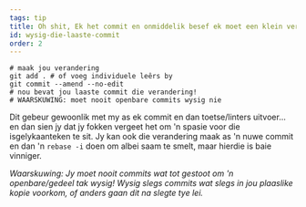 ```yaml
---
tags: tip
title: Oh shit, Ek het commit en onmiddelik besef ek moet een klein verandering maak!
id: wysig-die-laaste-commit
order: 2
---
```


```git
# maak jou verandering
git add . # of voeg individuele leêrs by
git commit --amend --no-edit
# nou bevat jou laaste commit die verandering!
# WAARSKUWING: moet nooit openbare commits wysig nie
```

Dit gebeur gewoonlik met my as ek commit en dan toetse/linters uitvoer... en dan sien jy dat jy fokken vergeet het om 'n spasie voor die isgelykaanteken te sit. Jy kan ook die verandering maak as 'n nuwe commit en dan 'n `rebase -i` doen om albei saam te smelt, maar hierdie is baie vinniger.

*Waarskuwing: Jy moet nooit commits wat tot gestoot om 'n openbare/gedeel tak wysig! Wysig slegs commits wat slegs in jou plaaslike kopie voorkom, of anders gaan dit na slegte tye lei.*